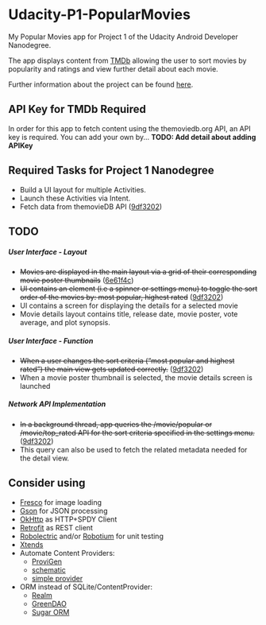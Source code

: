 # Udacity-P1-PopularMovies
My Popular Movies app for Project 1 of the Udacity Android Developer Nanodegree.

The app displays content from [TMDb](https://www.themoviedb.org) allowing the user to sort movies by popularity and ratings and view further detail about each movie.

Further information about the project can be found [here](https://docs.google.com/document/d/1ZlN1fUsCSKuInLECcJkslIqvpKlP7jWL2TP9m6UiA6I/pub?embedded=true).

## API Key for TMDb Required

In order for this app to fetch content using the themoviedb.org API, an API key is required.  You can add your own by... **TODO: Add detail about adding APIKey**

## Required Tasks for Project 1 Nanodegree

- Build a UI layout for multiple Activities.
- Launch these Activities via Intent.
- Fetch data from themovieDB API ([9df3202](https://git.io/vwBz5))

## TODO

##### User Interface - Layout
- ~~Movies are displayed in the main layout via a grid of their corresponding movie poster thumbnails~~ ([6e61f4c](https://git.io/vw8fy))
- ~~UI contains an element (i.e a spinner or settings menu) to toggle the sort order of the movies by: most popular, highest rated~~ ([9df3202](https://git.io/vwBz5))
- UI contains a screen for displaying the details for a selected movie
- Movie details layout contains title, release date, movie poster, vote average, and plot synopsis.

##### User Interface - Function
- ~~When a user changes the sort criteria (“most popular and highest rated”) the main view gets updated correctly.~~ ([9df3202](https://git.io/vwBz5))
- When a movie poster thumbnail is selected, the movie details screen is launched

##### Network API Implementation 
- ~~In a background thread, app queries the /movie/popular or /movie/top_rated API for the sort criteria specified in the settings menu.~~ ([9df3202](https://git.io/vwBz5))
- This query can also be used to fetch the related metadata needed for the detail view.

## Consider using
  - [Fresco](http://frescolib.org/) for image loading
  - [Gson](https://github.com/google/gson) for JSON processing
  - [OkHttp](http://square.github.io/okhttp/) as HTTP+SPDY Client
  - [Retrofit](http://square.github.io/retrofit/) as REST client
  - [Robolectric](https://github.com/robolectric/robolectric) and/or [Robotium](https://code.google.com/p/robotium/) for unit testing
  - [Xtends](http://futurice.com/blog/android-development-has-its-own-swift)
  - Automate Content Providers:
    - [ProviGen](https://github.com/TimotheeJeannin/ProviGen)
    - [schematic](https://github.com/SimonVT/schematic)
    - [simple provider](https://github.com/Triple-T/simpleprovider)
  - ORM instead of SQLite/ContentProvider:
    - [Realm](https://realm.io/docs/java)
    - [GreenDAO](http://greendao-orm.com/)
    - [Sugar ORM](http://satyan.github.io/sugar/index.html)
